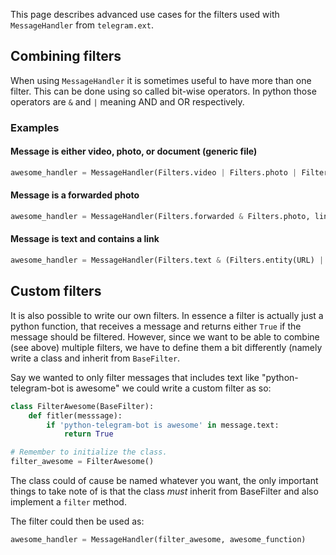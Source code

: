 This page describes advanced use cases for the filters used with `MessageHandler` from `telegram.ext`.

## Combining filters
When using `MessageHandler` it is sometimes useful to have more than one filter. This can be done using so called bit-wise operators. In python those operators are `&` and `|` meaning AND and OR respectively.
### Examples
#### Message is either video, photo, or document (generic file)
``` python
awesome_handler = MessageHandler(Filters.video | Filters.photo | Filters.document, link_function)
```

#### Message is a forwarded photo
``` python
awesome_handler = MessageHandler(Filters.forwarded & Filters.photo, link_function)
```

#### Message is text and contains a link
``` python
awesome_handler = MessageHandler(Filters.text & (Filters.entity(URL) | Filters.entity(TEXT_LINK)), link_function)
```

## Custom filters
It is also possible to write our own filters. In essence a filter is actually just a python function, that receives a message and returns either `True` if the message should be filtered. However, since we want to be able to combine (see above) multiple filters, we have to define them a bit differently (namely write a class and inherit from `BaseFilter`.

Say we wanted to only filter messages that includes text like "python-telegram-bot is awesome" we could write a custom filter as so:

``` python
class FilterAwesome(BaseFilter):
    def fitler(messsage):
        if 'python-telegram-bot is awesome' in message.text:
            return True

# Remember to initialize the class.
filter_awesome = FilterAwesome()
```

The class could of cause be named whatever you want, the only important things to take note of is that the class *must* inherit from BaseFilter and also implement a `filter` method.

The filter could then be used as:
``` python
awesome_handler = MessageHandler(filter_awesome, awesome_function)
```